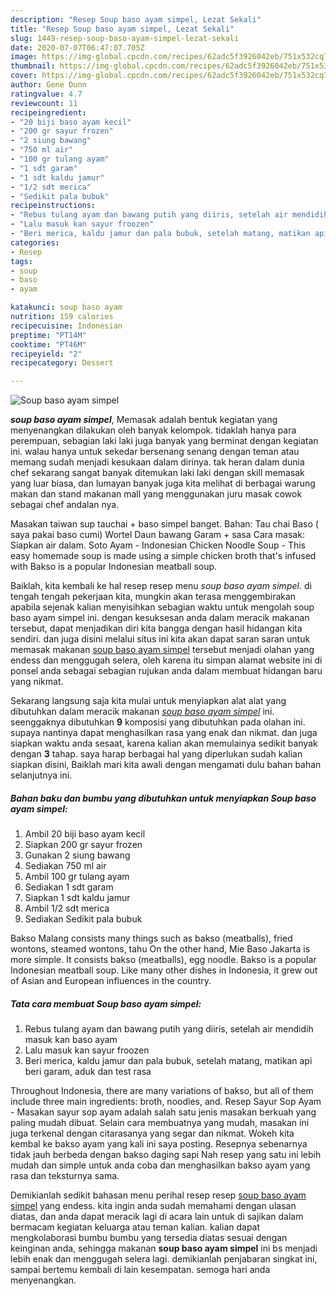 ```yaml
---
description: "Resep Soup baso ayam simpel, Lezat Sekali"
title: "Resep Soup baso ayam simpel, Lezat Sekali"
slug: 1449-resep-soup-baso-ayam-simpel-lezat-sekali
date: 2020-07-07T06:47:07.705Z
image: https://img-global.cpcdn.com/recipes/62adc5f3926042eb/751x532cq70/soup-baso-ayam-simpel-foto-resep-utama.jpg
thumbnail: https://img-global.cpcdn.com/recipes/62adc5f3926042eb/751x532cq70/soup-baso-ayam-simpel-foto-resep-utama.jpg
cover: https://img-global.cpcdn.com/recipes/62adc5f3926042eb/751x532cq70/soup-baso-ayam-simpel-foto-resep-utama.jpg
author: Gene Dunn
ratingvalue: 4.7
reviewcount: 11
recipeingredient:
- "20 biji baso ayam kecil"
- "200 gr sayur frozen"
- "2 siung bawang"
- "750 ml air"
- "100 gr tulang ayam"
- "1 sdt garam"
- "1 sdt kaldu jamur"
- "1/2 sdt merica"
- "Sedikit pala bubuk"
recipeinstructions:
- "Rebus tulang ayam dan bawang putih yang diiris, setelah air mendidih masuk kan baso ayam"
- "Lalu masuk kan sayur froozen"
- "Beri merica, kaldu jamur dan pala bubuk, setelah matang, matikan api beri garam, aduk dan test rasa"
categories:
- Resep
tags:
- soup
- baso
- ayam

katakunci: soup baso ayam 
nutrition: 159 calories
recipecuisine: Indonesian
preptime: "PT14M"
cooktime: "PT46M"
recipeyield: "2"
recipecategory: Dessert

---
```



![Soup baso ayam simpel](https://img-global.cpcdn.com/recipes/62adc5f3926042eb/751x532cq70/soup-baso-ayam-simpel-foto-resep-utama.jpg)

<b><i>soup baso ayam simpel</i></b>, Memasak adalah bentuk kegiatan yang menyenangkan dilakukan oleh banyak kelompok. tidaklah hanya para perempuan, sebagian laki laki juga banyak yang berminat dengan kegiatan ini. walau hanya untuk sekedar bersenang senang dengan teman atau memang sudah menjadi kesukaan dalam dirinya. tak heran dalam dunia chef sekarang sangat banyak ditemukan laki laki dengan skill memasak yang luar biasa, dan lumayan banyak juga kita melihat di berbagai warung makan dan stand makanan mall yang menggunakan juru masak cowok sebagai chef andalan nya.

Masakan taiwan sup tauchai + baso simpel banget. Bahan: Tau chai Baso ( saya pakai baso cumi) Wortel Daun bawang Garam + sasa Cara masak: Siapkan air dalam. Soto Ayam - Indonesian Chicken Noodle Soup - This easy homemade soup is made using a simple chicken broth that&#39;s infused with Bakso is a popular Indonesian meatball soup.

Baiklah, kita kembali ke hal resep resep menu <i>soup baso ayam simpel</i>. di tengah tengah pekerjaan kita, mungkin akan terasa menggembirakan apabila sejenak kalian menyisihkan sebagian waktu untuk mengolah soup baso ayam simpel ini. dengan kesuksesan anda dalam meracik makanan tersebut, dapat menjadikan diri kita bangga dengan hasil hidangan kita sendiri. dan juga disini melalui situs ini kita akan dapat saran saran untuk memasak makanan <u>soup baso ayam simpel</u> tersebut menjadi olahan yang endess dan menggugah selera, oleh karena itu simpan alamat website ini di ponsel anda sebagai sebagian rujukan anda dalam membuat hidangan baru yang nikmat.


Sekarang langsung saja kita mulai untuk menyiapkan alat alat yang dibutuhkan dalam meracik makanan <u><i>soup baso ayam simpel</i></u> ini. seenggaknya dibutuhkan <b>9</b> komposisi yang dibutuhkan pada olahan ini. supaya nantinya dapat menghasilkan rasa yang enak dan nikmat. dan juga siapkan waktu anda sesaat, karena kalian akan memulainya sedikit banyak dengan <b>3</b> tahap. saya harap berbagai hal yang diperlukan sudah kalian siapkan disini, Baiklah mari kita awali dengan mengamati dulu bahan bahan selanjutnya ini.

<!--inarticleads1-->

##### Bahan baku dan bumbu yang dibutuhkan untuk menyiapkan Soup baso ayam simpel:

1. Ambil 20 biji baso ayam kecil
1. Siapkan 200 gr sayur frozen
1. Gunakan 2 siung bawang
1. Sediakan 750 ml air
1. Ambil 100 gr tulang ayam
1. Sediakan 1 sdt garam
1. Siapkan 1 sdt kaldu jamur
1. Ambil 1/2 sdt merica
1. Sediakan Sedikit pala bubuk


Bakso Malang consists many things such as bakso (meatballs), fried wontons, steamed wontons, tahu On the other hand, Mie Baso Jakarta is more simple. It consists bakso (meatballs), egg noodle. Bakso is a popular Indonesian meatball soup. Like many other dishes in Indonesia, it grew out of Asian and European influences in the country. 

<!--inarticleads2-->

##### Tata cara membuat Soup baso ayam simpel:

1. Rebus tulang ayam dan bawang putih yang diiris, setelah air mendidih masuk kan baso ayam
1. Lalu masuk kan sayur froozen
1. Beri merica, kaldu jamur dan pala bubuk, setelah matang, matikan api beri garam, aduk dan test rasa


Throughout Indonesia, there are many variations of bakso, but all of them include three main ingredients: broth, noodles, and. Resep Sayur Sop Ayam - Masakan sayur sop ayam adalah salah satu jenis masakan berkuah yang paling mudah dibuat. Selain cara membuatnya yang mudah, masakan ini juga terkenal dengan citarasanya yang segar dan nikmat. Wokeh kita kembal ke bakso ayam yang kali ini saya posting. Resepnya sebenarnya tidak jauh berbeda dengan bakso daging sapi Nah resep yang satu ini lebih mudah dan simple untuk anda coba dan menghasilkan bakso ayam yang rasa dan teksturnya sama. 

Demikianlah sedikit bahasan menu perihal resep resep <u>soup baso ayam simpel</u> yang endess. kita ingin anda sudah memahami dengan ulasan diatas, dan anda dapat meracik lagi di acara lain untuk di sajikan dalam bermacam kegiatan keluarga atau teman kalian. kalian dapat mengkolaborasi bumbu bumbu yang tersedia diatas sesuai dengan keinginan anda, sehingga makanan <b>soup baso ayam simpel</b> ini bs menjadi lebih enak dan menggugah selera lagi. demikianlah penjabaran singkat ini, sampai bertemu kembali di lain kesempatan. semoga hari anda menyenangkan.

